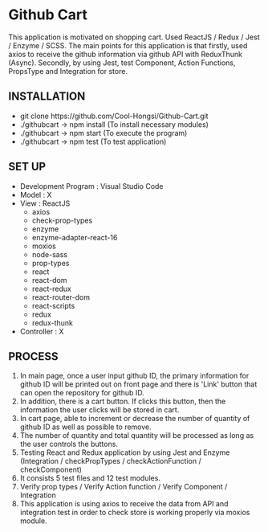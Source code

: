 # Github Cart

<div>This application is motivated on shopping cart. Used ReactJS / Redux / Jest / Enzyme / SCSS. The main points for this application is that firstly, used axios to receive the github information via github API with ReduxThunk (Async). Secondly, by using Jest, test Component, Action Functions, PropsType and Integration for store.</div>

<h2>INSTALLATION</h2>
<ul>
    <li>git clone https://github.com/Cool-Hongsi/Github-Cart.git</li>
    <li>./githubcart -> npm install (To install necessary modules)</li>
    <li>./githubcart -> npm start (To execute the program)</li>
    <li>./githubcart -> npm test (To test application)</li>
</ul>
<h2>SET UP</h2>
<ul>
    <li>Development Program : Visual Studio Code</li>
    <li>Model : X</li>
    <li>View : ReactJS
      <ul>
        <li>axios</li>
        <li>check-prop-types</li>
        <li>enzyme</li>
        <li>enzyme-adapter-react-16</li>
        <li>moxios</li>
        <li>node-sass</li>
        <li>prop-types</li>
        <li>react</li>
        <li>react-dom</li>
        <li>react-redux</li>
        <li>react-router-dom</li>
        <li>react-scripts</li>
        <li>redux</li>
        <li>redux-thunk</li>
      </ul>
    </li>
    <li>Controller : X</li>
</ul>
<h2>PROCESS</h2>
    <ol>
        <li>In main page, once a user input github ID, the primary information for github ID will be printed out on front page and there is 'Link' button that can open the repository for github ID.</li>
        <li>In addition, there is a cart button. If clicks this button, then the information the user clicks will be stored in cart.</li>
        <li>In cart page, able to increment or decrease the number of quantity of github ID as well as possible to remove.</li>
        <li>The number of quantity and total quantity will be processed as long as the user controls the buttons.</li>
        <li>Testing React and Redux application by using Jest and Enzyme (Integration / checkPropTypes / checkActionFunction / checkComponent)</li>
        <li>It consists 5 test files and 12 test modules.</li>
        <li>Verify prop types / Verify Action function / Verify Component / Integration</li>
        <li>This application is using axios to receive the data from API and integration test in order to check store is working properly via moxios module.</li>
    </ol>